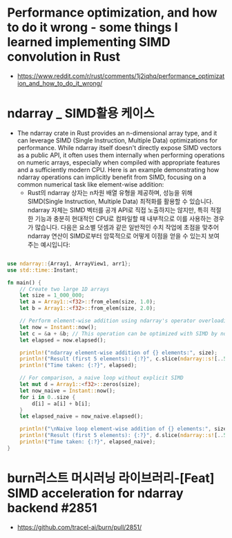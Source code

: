 # Performance optimization, and how to do it wrong - some things I learned implementing SIMD convolution in Rust 
- https://www.reddit.com/r/rust/comments/1j2iqhq/performance_optimization_and_how_to_do_it_wrong/

# ndarray _ SIMD활용 케이스
- The ndarray crate in Rust provides an n-dimensional array type, and it can leverage SIMD (Single Instruction, Multiple Data) optimizations for performance. While ndarray itself doesn't directly expose SIMD vectors as a public API, it often uses them internally when performing operations on numeric arrays, especially when compiled with appropriate features and a sufficiently modern CPU.
Here is an example demonstrating how ndarray operations can implicitly benefit from SIMD, focusing on a common numerical task like element-wise addition:
  - Rust의 ndarray 상자는 n차원 배열 유형을 제공하며, 성능을 위해 SIMD(Single Instruction, Multiple Data) 최적화를 활용할 수 있습니다. ndarray 자체는 SIMD 벡터를 공개 API로 직접 노출하지는 않지만, 특히 적절한 기능과 충분히 현대적인 CPU로 컴파일할 때 내부적으로 이를 사용하는 경우가 많습니다.
다음은 요소별 덧셈과 같은 일반적인 수치 작업에 초점을 맞추어 ndarray 연산이 SIMD로부터 암묵적으로 어떻게 이점을 얻을 수 있는지 보여주는 예시입니다:


```rs

use ndarray::{Array1, ArrayView1, arr1};
use std::time::Instant;

fn main() {
    // Create two large 1D arrays
    let size = 1_000_000;
    let a = Array1::<f32>::from_elem(size, 1.0);
    let b = Array1::<f32>::from_elem(size, 2.0);

    // Perform element-wise addition using ndarray's operator overloading
    let now = Instant::now();
    let c = &a + &b; // This operation can be optimized with SIMD by ndarray
    let elapsed = now.elapsed();

    println!("ndarray element-wise addition of {} elements:", size);
    println!("Result (first 5 elements): {:?}", c.slice(ndarray::s![..5]));
    println!("Time taken: {:?}", elapsed);

    // For comparison, a naive loop without explicit SIMD
    let mut d = Array1::<f32>::zeros(size);
    let now_naive = Instant::now();
    for i in 0..size {
        d[i] = a[i] + b[i];
    }
    let elapsed_naive = now_naive.elapsed();

    println!("\nNaive loop element-wise addition of {} elements:", size);
    println!("Result (first 5 elements): {:?}", d.slice(ndarray::s![..5]));
    println!("Time taken: {:?}", elapsed_naive);
}
```


# burn러스트 머시러닝 라이브러리-[Feat] SIMD acceleration for ndarray backend #2851  
- https://github.com/tracel-ai/burn/pull/2851/
